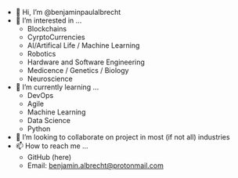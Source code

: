- 👋 Hi, I’m @benjaminpaulalbrecht
- 👀 I’m interested in ...
  - Blockchains 
  - CyrptoCurrencies
  - AI/Artifical Life / Machine Learning
  - Robotics 
  - Hardware and Software Engineering
  - Medicence / Genetics / Biology
  - Neuroscience 
- 🌱 I’m currently learning ...
  - DevOps
  - Agile
  - Machine Learning
  - Data Science 
  - Python
- 💞️ I’m looking to collaborate on project in most (if not all) industries   
- 📫 How to reach me ... 
  - GitHub (here)
  - Email: benjamin.albrecht@protonmail.com
<!---
benjaminpaulalbrecht/benjaminpaulalbrecht is a ✨ special ✨ repository because its `README.md` (this file) appears on your GitHub profile.
You can click the Preview link to take a look at your changes.
--->
